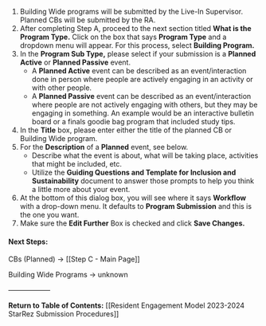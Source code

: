 1. Building Wide programs will be submitted by the Live-In Supervisor. Planned CBs will be submitted by the RA. 
2. After completing Step A, proceed to the next section titled **What is the Program Type.** Click on the box that says **Program Type** and a dropdown menu will appear. For this process, select **Building Program.**
3. In the **Program Sub Type,** please select if your submission is a **Planned Active** or **Planned Passive** event. 
	- A **Planned Active** event can be described as an event/interaction done in person where people are actively engaging in an activity or with other people.
	- A **Planned Passive** event can be described as an event/interaction where people are not actively engaging with others, but they may be engaging in something. An example would be an interactive bulletin board or a finals goodie bag program that included study tips. 
4. In the **Title** box, please enter either the title of the planned CB or Building Wide program.
5. For the **Description** of a **Planned** event, see below.
	- Describe what the event is about, what will be taking place, activities that might be included, etc.
	- Utilize the **Guiding Questions and Template for Inclusion and Sustainability** document to answer those prompts to help you think a little more about your event.
6. At the bottom of this dialog box, you will see where it says **Workflow** with a drop-down menu. It defaults to **Program Submission** and this is the one you want.
7. Make sure the **Edit Further** Box is checked and click **Save Changes.**

#### Next Steps:
CBs (Planned) -> [[Step C - Main Page]]

Building Wide Programs -> unknown

——————

**Return to Table of Contents:**
[[Resident Engagement Model 2023-2024 StarRez Submission Procedures]]